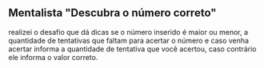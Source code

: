 ## Mentalista "Descubra o número correto"

realizei o desafio que dá dicas se o número inserido é maior ou menor,
a quantidade de tentativas que faltam para acertar o número e caso venha acertar informa a quantidade de tentativa que você acertou, 
caso contrário ele informa o valor correto. 

